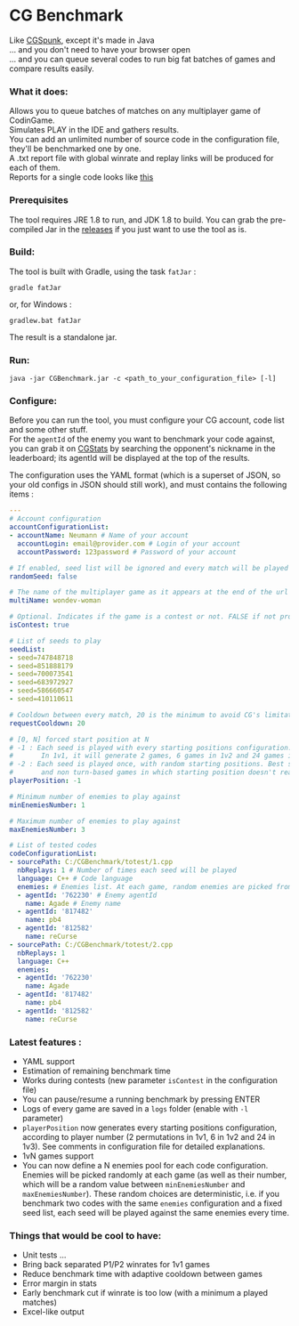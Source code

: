 # CG Benchmark

Like [CGSpunk](https://github.com/danBhentschel/CGSpunk), except it's made in Java  
... and you don't need to have your browser open  
... and you can queue several codes to run big fat batches of games and compare results easily.

### What it does:
Allows you to queue batches of matches on any multiplayer game of CodinGame.  
Simulates PLAY in the IDE and gathers results.  
You can add an unlimited number of source code in the configuration file, they'll be benchmarked one by one.  
A .txt report file with global winrate and replay links will be produced for each of them.  
Reports for a single code looks like [this](https://pastebin.com/q7pDSAhW)

### Prerequisites
The tool requires JRE 1.8 to run, and JDK 1.8 to build.
You can grab the pre-compiled Jar in the [releases](https://github.com/s-vivien/CGBenchmark/releases) if you just want to use the tool as is.

### Build:
The tool is built with Gradle, using the task `fatJar` :
```
gradle fatJar
```
or, for Windows :
```
gradlew.bat fatJar
```
The result is a standalone jar.

### Run:
`java -jar CGBenchmark.jar -c <path_to_your_configuration_file> [-l]`

### Configure:
Before you can run the tool, you must configure your CG account, code list and some other stuff.  
For the `agentId` of the enemy you want to benchmark your code against, you can grab it on [CGStats](http://cgstats.magusgeek.com) by searching the opponent's nickname in the leaderboard; its agentId will be displayed at the top of the results.

The configuration uses the YAML format (which is a superset of JSON, so your old configs in JSON should still work), and must contains the following items :
```yaml
---
# Account configuration
accountConfigurationList:
- accountName: Neumann # Name of your account
  accountLogin: email@provider.com # Login of your account
  accountPassword: 123password # Password of your account

# If enabled, seed list will be ignored and every match will be played against a random seed
randomSeed: false

# The name of the multiplayer game as it appears at the end of the url of your IDE
multiName: wondev-woman

# Optional. Indicates if the game is a contest or not. FALSE if not provided
isContest: true

# List of seeds to play
seedList:
- seed=747848718
- seed=851888179
- seed=700073541
- seed=683972927
- seed=586660547
- seed=410110611

# Cooldown between every match, 20 is the minimum to avoid CG's limitation
requestCooldown: 20

# [0, N] forced start position at N
# -1 : Each seed is played with every starting positions configuration. (Works only with fixed seed list).
#       In 1v1, it will generate 2 games, 6 games in 1v2 and 24 games in 1v3. Best suited for non symmetrical and/or turn-based games.
# -2 : Each seed is played once, with random starting positions. Best suited for perfectly symmetrical 
#       and non turn-based games in which starting position doesn't really matter, like MM, GoD, CotC, GitC, ...
playerPosition: -1

# Minimum number of enemies to play against
minEnemiesNumber: 1

# Maximum number of enemies to play against
maxEnemiesNumber: 3

# List of tested codes
codeConfigurationList:
- sourcePath: C:/CGBenchmark/totest/1.cpp
  nbReplays: 1 # Number of times each seed will be played
  language: C++ # Code language
  enemies: # Enemies list. At each game, random enemies are picked from this list (their number is also picked randomly between <minEnemiesNumber> and <maxEnemiesNumber>)
  - agentId: '762230' # Enemy agentId
    name: Agade # Enemy name
  - agentId: '817482'
    name: pb4
  - agentId: '812582'
    name: reCurse
- sourcePath: C:/CGBenchmark/totest/2.cpp
  nbReplays: 1
  language: C++
  enemies:
  - agentId: '762230'
    name: Agade
  - agentId: '817482'
    name: pb4
  - agentId: '812582'
    name: reCurse

```

### Latest features :
- YAML support
- Estimation of remaining benchmark time
- Works during contests (new parameter `isContest` in the configuration file)
- You can pause/resume a running benchmark by pressing ENTER
- Logs of every game are saved in a `logs` folder (enable with `-l` parameter)
- `playerPosition` now generates every starting positions configuration, according to player number (2 permutations in 1v1, 6 in 1v2 and 24 in 1v3). See comments in configuration file for detailed explanations.
- 1vN games support
- You can now define a N enemies pool for each code configuration. Enemies will be picked randomly at each game (as well as their number, which will be a random value between `minEnemiesNumber` and `maxEnemiesNumber`). These random choices are deterministic, i.e. if you benchmark two codes with the same `enemies` configuration and a fixed seed list, each seed will be played against the same enemies every time.

### Things that would be cool to have:
 * Unit tests ...
 * Bring back separated P1/P2 winrates for 1v1 games
 * Reduce benchmark time with adaptive cooldown between games
 * Error margin in stats
 * Early benchmark cut if winrate is too low (with a minimum a played matches)
 * Excel-like output

